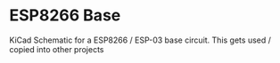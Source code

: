 ESP8266 Base
============

KiCad Schematic for a ESP8266 / ESP-03 base circuit. This gets used / copied into other projects
